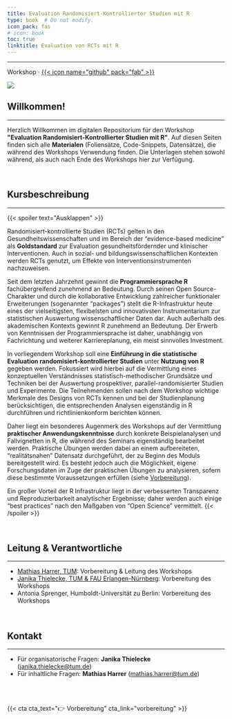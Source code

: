 ```yaml
---
title: Evaluation Randomisiert-Kontrollierter Studien mit R
type: book  # Do not modify.
icon_pack: fas
# icon: book
toc: true
linktitle: Evaluation von RCTs mit R
---
```


---

Workshop · [{{< icon name="github" pack="fab" >}}](https://github.com/MathiasHarrer/RCT-Analysis-With-R) 

![](bg-praxis.jpg)

## Willkommen!

---

Herzlich Willkommen im digitalen Repositorium für den Workshop **"Evaluation Randomisiert-Kontrollierter Studien mit R"**. Auf diesen Seiten finden sich alle **Materialen** (Foliensätze, Code-Snippets, Datensätze), die während des Workshops Verwendung finden. Die Unterlagen stehen sowohl während, als auch nach Ende des Workshops hier zur Verfügung.

<br>

## Kursbeschreibung

---



{{< spoiler text="Ausklappen" >}}

Randomisiert-kontrollierte Studien (RCTs) gelten in den Gesundheitswissenschaften und im Bereich der “evidence-based medicine” als **Goldstandard** zur Evaluation gesundheitsfördernder und klinischer Interventionen. Auch in sozial- und bildungswissenschaftlichen Kontexten werden RCTs genutzt, um Effekte von Interventionsinstrumenten nachzuweisen.

Seit dem letzten Jahrzehnt gewinnt die **Programmiersprache R** fachübergreifend zunehmend an Bedeutung. Durch seinen Open Source-Charakter und durch die kollaborative Entwicklung zahlreicher funktionaler Erweiterungen (sogenannter “packages”) stellt die R-Infrastruktur heute eines der vielseitigsten, flexibelsten und innovativsten Instrumentarium zur statistischen Auswertung wissenschaftlicher Daten dar. Auch außerhalb des akademischen Kontexts gewinnt R zunehmend an Bedeutung. Der Erwerb von Kenntnissen der Programmiersprache ist daher, unabhängig von Fachrichtung und weiterer Karriereplanung, ein meist sinnvolles Investment.

In vorliegendem Workshop soll eine **Einführung in die statistische Evaluation randomisiert-kontrollierter Studien** unter **Nutzung von R** gegeben werden. Fokussiert wird hierbei auf die Vermittlung eines konzeptuellen Verständnisses statistisch-methodischer Grundsätze und Techniken bei der Auswertung prospektiver, parallel-randomisierter Studien und Experimente. Die Teilnehmenden sollen nach dem Workshop wichtige Merkmale des Designs von RCTs kennen und bei der Studienplanung berücksichtigen, die entsprechenden Analysen eigenständig in R durchführen und richtlinienkonform berichten können.

Daher liegt ein besonderes Augenmerk des Workshops auf der Vermittlung **praktischer Anwendungskenntnisse** durch konkrete Beispielanalysen und Fallvignetten in R, die während des Seminars eigenständig bearbeitet werden. Praktische Übungen werden dabei an einem aufbereiteten, “realitätsnahen” Datensatz durchgeführt, der zu Beginn des Moduls bereitgestellt wird. Es besteht jedoch auch die Möglichkeit, eigene Forschungsdaten im Zuge der praktischen Übungen zu analysieren, sofern diese bestimmte Voraussetzungen erfüllen (siehe [Vorbereitung](/workshop/rct-evaluation-in-r/vorbereitung/)).

Ein großer Vorteil der R Infrastruktur liegt in der verbesserten Transparenz und Reproduzierbarkeit analytischer Ergebnisse; daher werden auch einige “best practices” nach den Maßgaben von “Open Science” vermittelt.
{{< /spoiler >}}

<br>

## Leitung & Verantwortliche

---

* [Mathias Harrer, TUM](https://mharrer.dev): Vorbereitung & Leitung des Workshops
* [Janika Thielecke, TUM & FAU Erlangen-Nürnberg](https://protectlab.org/thielecke): Vorbereitung des Workshops
* Antonia Sprenger, Humboldt-Universität zu Berlin: Vorbereitung des Workshops


<br>

## Kontakt

---

* Für organisatorische Fragen: **Janika Thielecke** (janika.thielecke@tum.de)
* Für inhaltliche Fragen: **Mathias Harrer** (mathias.harrer@tum.de)


<br></br>

{{< cta cta_text="👉 Vorbereitung" cta_link="vorbereitung" >}}



<style>
h1 {color: #2a7792;}
</style>

